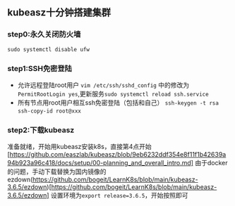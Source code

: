 ## kubeasz十分钟搭建集群
### step0:永久关闭防火墙
`sudo systemctl disable ufw`
### step1:SSH免密登陆
- 允许远程登陆root用户
  `vim /etc/ssh/sshd_config` 中的修改为 `PermitRootLogin yes`,更新服务`sudo systemctl reload ssh.service`
- 所有节点用root用户相互ssh免密登陆（包括和自己）
  `ssh-keygen -t rsa`
  `ssh-copy-id root@xxx`

### step2:下载kubeasz
准备就绪，开始用kubeasz安装k8s，直接第4点开始[https://github.com/easzlab/kubeasz/blob/9eb6232ddf354e8f11f1b42639a94b923a96c418/docs/setup/00-planning_and_overall_intro.md]
由于docker的问题，手动下载替换为国内镜像的ezdown(https://github.com/bogeit/LearnK8s/blob/main/kubeasz-3.6.5/ezdown)[https://github.com/bogeit/LearnK8s/blob/main/kubeasz-3.6.5/ezdown]
设置环境为`export release=3.6.5`，开始按照即可
